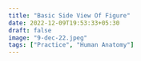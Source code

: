 ```yaml
---
title: "Basic Side View Of Figure"
date: 2022-12-09T19:53:33+05:30
draft: false
image: "9-dec-22.jpeg"
tags: ["Practice", "Human Anatomy"]
---
```

